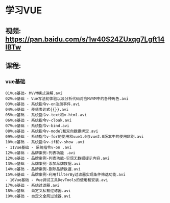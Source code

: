 # 学习VUE
## 视频: https://pan.baidu.com/s/1w40S24ZUxqg7Lgft14IBTw
## 课程:
### vue基础
    01Vue基础- MVVM模式讲解.avi
    02Vue基础 - Vue写法初体验以及分析代码对应MVVM中的各种角色.avi
    03Vue基础 - 系统指令v-on注册事件.avi
    04Vue基础 - 差值表达式{{}}.avi
    05Vue基础 - 系统指令v-text和v-html.avi
    06Vue基础 - 系统指令v-cloak.avi
    07Vue基础 - 系统指令v-bind.avi
    08Vue基础 - 系统指令v-model和双向数据绑定.avi
    09Vue基础 - 系统指令v-for的使用和vue1.0与vue2.0版本中的使用区别.avi
    10Vue基础 - 系统指令v-if和v-show .avi
    - 11Vue基础 - 系统指令v-on .avi
    12Vue基础 - 品牌案例-列表功能 .avi
    12Vue基础 - 品牌案例-列表功能-实现无数据提示内容.avi
    13Vue基础 - 品牌案例-添加品牌数据.avi
    14Vue基础 - 品牌案例-删除品牌数据.avi
    15Vue基础 - 品牌案例-利用filterBy过滤器实现条件筛选功能.avi
    - 16Vue基础 - Vue调试工具DevTools的使用和安装.avi
    17Vue基础 - 系统过滤器.avi
    18Vue基础 - 自定义私有过滤器.avi
    19Vue基础 - 自定义全局过滤器.avi